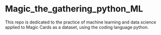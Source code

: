 # Magic_the_gathering_python_ML
This repo is dedicated to the practice of machine learning and data science applied to Magic Cards as a dataset, using the coding language python.
